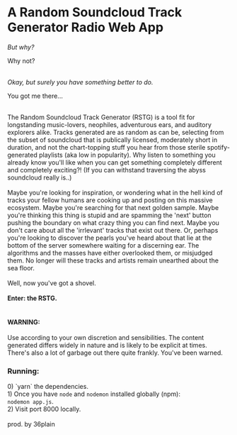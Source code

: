 <h1> A Random Soundcloud Track Generator Radio Web App </h1>

<em> But why? </em>
<p> Why not? </p>
<br>
<em> Okay, but surely you have something better to do. </em>
<p> You got me there... </p>
<br>
The Random Soundcloud Track Generator (RSTG) is a tool fit for longstanding music-lovers, 
neophiles, adventurous ears, and auditory explorers alike. Tracks generated are as random as 
can be, selecting from the subset of soundcloud that is publically licensed, moderately short in duration, and not the
 chart-topping
stuff you hear from those sterile spotify-generated playlists (aka low in popularity). Why listen to something you
 already know 
you'll like when you can get something completely different and completely exciting?! (If you can withstand
traversing the abyss soundcloud really is..)
<br>
<br>
Maybe you're looking for inspiration, or wondering what in the hell kind of tracks your fellow humans are cooking up and
 posting
 on this massive ecosystem. Maybe you're searching for that next golden sample. Maybe you're thinking this thing is
  stupid and are spamming the 'next' button
  pushing
  the boundary on what crazy thing you can find next. Maybe you don't care about all the 'irrlevant' tracks that
   exist out there. Or, perhaps you're
   looking to
  discover the pearls you've heard about that lie at the
  bottom of the server
 somewhere waiting for a discerning ear. The algorithms and the masses have
  either overlooked them, or misjudged them. No longer will these tracks and
   artists remain
   unearthed about the sea floor. 
   <br>
   <br>
   Well, now you've got a shovel.
<br>
<br>
<strong>Enter: the RSTG.</strong>
<br>
<br>
<h4>WARNING:</h4>
Use according to your own discretion and sensibilities. The content generated differs widely in nature and is likely
 to be explicit at times. There's also a lot of garbage out there quite frankly. You've been warned.
<h3>Running:</h3>
0) `yarn` the dependencies.
<br>
1) Once you have <code>node</code> and <code>nodemon</code> installed globally (npm):
<br>
<code>nodemon app.js</code>.
<br>
2) Visit port 8000 locally.

<br>
<br>
prod. by 36plain
